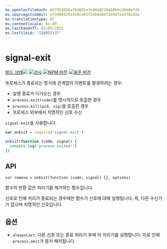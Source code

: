 ```yaml
---
ms.openlocfilehash: b57d53856af64881e7e98a8218ab0bbcd6b0efd6
ms.sourcegitcommit: e739004291428ce83f14b9d49f1e9dfaa3762dde
ms.translationtype: HT
ms.contentlocale: ko-KR
ms.lasthandoff: 02/05/2022
ms.locfileid: "138052137"
---
```

# <a name="signal-exit"></a>signal-exit

[빌드 상태![](https://travis-ci.org/tapjs/signal-exit.png)](https://travis-ci.org/tapjs/signal-exit)
[![검사](https://coveralls.io/repos/tapjs/signal-exit/badge.svg?branch=master)](https://coveralls.io/r/tapjs/signal-exit?branch=master)
[![NPM 버전](https://img.shields.io/npm/v/signal-exit.svg)](https://www.npmjs.com/package/signal-exit)
[![표준 버전](https://img.shields.io/badge/release-standard%20version-brightgreen.svg)](https://github.com/conventional-changelog/standard-version)

프로세스가 종료되는 방식에 관계없이 이벤트를 발생하려는 경우:

* 실행 종료가 다가오는 경우
* `process.exit(code)`를 명시적으로 호출한 경우
* `process.kill(pid, sig)`을 호출한 경우
* 프로세스 외부에서 치명적인 신호 수신

`signal-exit`을 사용합니다.

```js
var onExit = require('signal-exit')

onExit(function (code, signal) {
  console.log('process exited!')
})
```

## <a name="api"></a>API

`var remove = onExit(function (code, signal) {}, options)`

함수의 반환 값은 처리기를 제거하는 함수입니다.

신호로 인해 처리가 종료되는 경우에만 함수가 신호에 대해 실행됩니다.  즉, 다른 수신기가 없으며 치명적인 신호입니다.

## <a name="options"></a>옵션

* `alwaysLast`: 다른 신호 또는 종료 처리기 후에 이 처리기를 실행합니다.  이로 인해 `process.emit`가 몽키 패치됩니다.
